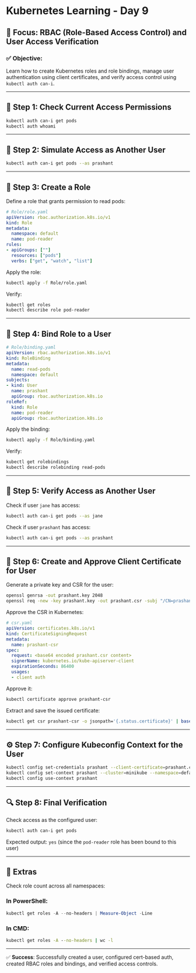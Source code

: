 # Kubernetes Learning - Day 9

## 🧠 Focus: RBAC (Role-Based Access Control) and User Access Verification

### ✅ Objective:
Learn how to create Kubernetes roles and role bindings, manage user authentication using client certificates, and verify access control using `kubectl auth can-i`.

---

## 🔐 Step 1: Check Current Access Permissions

```bash
kubectl auth can-i get pods
kubectl auth whoami
```

---

## 👤 Step 2: Simulate Access as Another User

```bash
kubectl auth can-i get pods --as prashant
```

---

## 📜 Step 3: Create a Role

Define a role that grants permission to read pods:

```yaml
# Role/role.yaml
apiVersion: rbac.authorization.k8s.io/v1
kind: Role
metadata:
  namespace: default
  name: pod-reader
rules:
- apiGroups: [""]
  resources: ["pods"]
  verbs: ["get", "watch", "list"]
```

Apply the role:

```bash
kubectl apply -f Role/role.yaml
```

Verify:

```bash
kubectl get roles
kubectl describe role pod-reader
```

---

## 🔗 Step 4: Bind Role to a User

```yaml
# Role/binding.yaml
apiVersion: rbac.authorization.k8s.io/v1
kind: RoleBinding
metadata:
  name: read-pods
  namespace: default
subjects:
- kind: User
  name: prashant
  apiGroup: rbac.authorization.k8s.io
roleRef:
  kind: Role
  name: pod-reader
  apiGroup: rbac.authorization.k8s.io
```

Apply the binding:

```bash
kubectl apply -f Role/binding.yaml
```

Verify:

```bash
kubectl get rolebindings
kubectl describe rolebinding read-pods
```

---

## 🔪 Step 5: Verify Access as Another User

Check if user `jane` has access:

```bash
kubectl auth can-i get pods --as jane
```

Check if user `prashant` has access:

```bash
kubectl auth can-i get pods --as prashant
```

---

## 📁 Step 6: Create and Approve Client Certificate for User

Generate a private key and CSR for the user:

```bash
openssl genrsa -out prashant.key 2048
openssl req -new -key prashant.key -out prashant.csr -subj "/CN=prashant/O=devs"
```

Approve the CSR in Kubernetes:

```yaml
# csr.yaml
apiVersion: certificates.k8s.io/v1
kind: CertificateSigningRequest
metadata:
  name: prashant-csr
spec:
  request: <base64 encoded prashant.csr content>
  signerName: kubernetes.io/kube-apiserver-client
  expirationSeconds: 86400
  usages:
  - client auth
```

Approve it:

```bash
kubectl certificate approve prashant-csr
```

Extract and save the issued certificate:

```bash
kubectl get csr prashant-csr -o jsonpath='{.status.certificate}' | base64 --decode > prashant.crt
```

---

## ⚙️ Step 7: Configure Kubeconfig Context for the User

```bash
kubectl config set-credentials prashant --client-certificate=prashant.crt --client-key=prashant.key
kubectl config set-context prashant --cluster=minikube --namespace=default --user=prashant
kubectl config use-context prashant
```

---

## 🔍 Step 8: Final Verification

Check access as the configured user:

```bash
kubectl auth can-i get pods
```

Expected output: `yes` (since the `pod-reader` role has been bound to this user)

---

## 🧼 Extras

Check role count across all namespaces:

### In PowerShell:

```powershell
kubectl get roles -A --no-headers | Measure-Object -Line
```

### In CMD:

```cmd
kubectl get roles -A --no-headers | wc -l
```

---

✅ **Success**: Successfully created a user, configured cert-based auth, created RBAC roles and bindings, and verified access controls.

